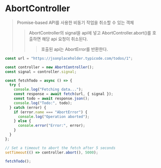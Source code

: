 # AbortController

> Promise-based API를 사용한 비동기 작업을 취소할 수 있는 객체
>
> > AbortController의 signal을 api에 넣고 AbortController.abort()를 호출하면 해당 api 요청이 취소된다.
> >
> > > 호출된 api는 AbortError를 반환한다.

```ts
const url = "https://jsonplaceholder.typicode.com/todos/1";

const controller = new AbortController();
const signal = controller.signal;

const fetchTodo = async () => {
  try {
    console.log("Fetching data...");
    const response = await fetch(url, { signal });
    const todo = await response.json();
    console.log("Todo:", todo);
  } catch (error) {
    if (error.name === "AbortError") {
      console.log("Operation aborted");
    } else {
      console.error("Error:", error);
    }
  }
};

// Set a timeout to abort the fetch after 5 seconds
setTimeout(() => controller.abort(), 5000);

fetchTodo();
```
